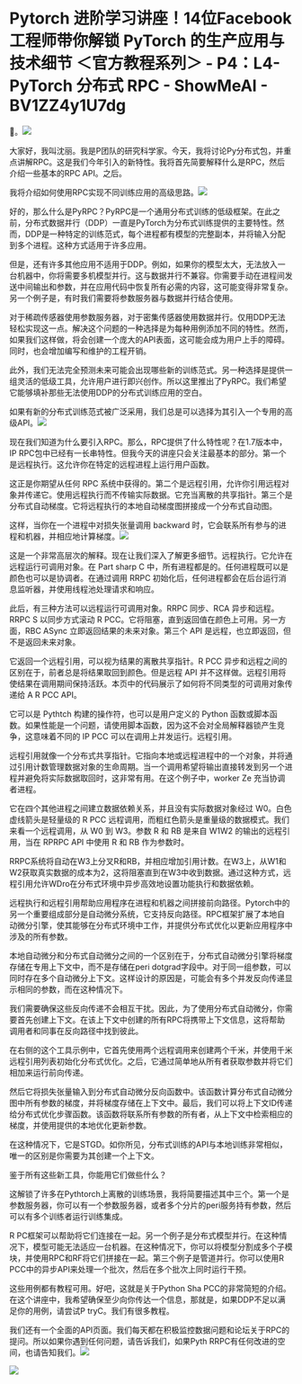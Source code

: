 # Pytorch 进阶学习讲座！14位Facebook工程师带你解锁 PyTorch 的生产应用与技术细节 ＜官方教程系列＞ - P4：L4- PyTorch 分布式 RPC - ShowMeAI - BV1ZZ4y1U7dg

🎼。![](img/5747d0e2c4e80d16a5a2b785aa519633_1.png)

大家好，我叫沈丽。我是P团队的研究科学家。今天，我将讨论Py分布式包，并重点讲解RPC。这是我们今年引入的新特性。我将首先简要解释什么是RPC，然后介绍一些基本的RPC API。之后。

我将介绍如何使用RPC实现不同训练应用的高级思路。![](img/5747d0e2c4e80d16a5a2b785aa519633_3.png)

好的，那么什么是PyRPC？PyRPC是一个通用分布式训练的低级框架。在此之前，分布式数据并行（DDP）一直是PyTorch为分布式训练提供的主要特性。然而，DDP是一种特定的训练范式，每个进程都有模型的完整副本，并将输入分配到多个进程。这种方式适用于许多应用。

但是，还有许多其他应用不适用于DDP。例如，如果你的模型太大，无法放入一台机器中，你将需要多机模型并行。这与数据并行不兼容。你需要手动在进程间发送中间输出和参数，并在应用代码中恢复所有必需的内容，这可能变得非常复杂。另一个例子是，有时我们需要将参数服务器与数据并行结合使用。

对于稀疏传感器使用参数服务器，对于密集传感器使用数据并行。仅用DDP无法轻松实现这一点。解决这个问题的一种选择是为每种用例添加不同的特性。然而，如果我们这样做，将会创建一个庞大的API表面，这可能会成为用户上手的障碍。同时，也会增加编写和维护的工程开销。

此外，我们无法完全预测未来可能会出现哪些新的训练范式。另一种选择是提供一组灵活的低级工具，允许用户进行即兴创作。所以这里推出了PyRPC。我们希望它能够填补那些无法使用DDP的分布式训练应用的空白。

如果有新的分布式训练范式被广泛采用，我们总是可以选择为其引入一个专用的高级API。![](img/5747d0e2c4e80d16a5a2b785aa519633_5.png)

现在我们知道为什么要引入RPC。那么，RPC提供了什么特性呢？在1.7版本中，IP RPC包中已经有一长串特性。但我今天的讲座只会关注最基本的部分。第一个是远程执行。这允许你在特定的远程进程上运行用户函数。

这正是你期望从任何 RPC 系统中获得的。第二个是远程引用，允许你引用远程对象并传递它。使用远程执行而不传输实际数据。它充当离散的共享指针。第三个是分布式自动梯度。它将远程执行的本地自动梯度图拼接成一个分布式自动图。

这样，当你在一个进程中对损失张量调用 backward 时，它会联系所有参与的进程和机器，并相应地计算梯度。![](img/5747d0e2c4e80d16a5a2b785aa519633_7.png)

这是一个非常高层次的解释。现在让我们深入了解更多细节。远程执行。它允许在远程运行可调用对象。在 Part sharp C 中，所有进程都是的。任何进程既可以是颜色也可以是协调者。在通过调用 RRPC 初始化后，任何进程都会在后台运行消息监听器，并使用线程池处理请求和响应。

此后，有三种方法可以远程运行可调用对象。RRPC 同步、RCA 异步和远程。RRPC S 以同步方式滚动 R PCC。它将阻塞，直到返回值在颜色上可用。另一方面，RBC ASync 立即返回结果的未来对象。第三个 API 是远程，也立即返回，但不是返回未来对象。

它返回一个远程引用，可以视为结果的离散共享指针。R PCC 异步和远程之间的区别在于，前者总是将结果取回到颜色。但是远程 API 并不这样做。远程引用将使结果在调用期间保持活跃。本页中的代码展示了如何将不同类型的可调用对象传递给 A R PCC API。

它可以是 Pythtch 构建的操作符，也可以是用户定义的 Python 函数或脚本函数。如果性能是一个问题，请使用脚本函数，因为这不会对全局解释器锁产生竞争，这意味着不同的 IP PCC 可以在调用上并发运行。远程引用。

远程引用就像一个分布式共享指针。它指向本地或远程进程中的一个对象，并将通过引用计数管理数据对象的生命周期。当一个调用希望将输出直接转发到另一个进程并避免将实际数据取回时，这非常有用。在这个例子中，worker Ze 充当协调者进程。

它在四个其他进程之间建立数据依赖关系，并且没有实际数据对象经过 W0。白色虚线箭头是轻量级的 R PCC 远程调用，而粗红色箭头是重量级的数据模式。我们来看一个远程调用，从 W0 到 W3。参数 R 和 RB 是来自 W1W2 的输出的远程引用，当在 RPRPC API 中使用 R 和 RB 作为参数时。

RRPC系统将自动在W3上分叉R和RB，并相应增加引用计数。在W3上，从W1和W2获取真实数据的成本为2，这将阻塞直到在W3中收到数据。通过这种方式，远程引用允许WDro在分布式环境中异步高效地设置功能执行和数据依赖。

远程执行和远程引用帮助应用程序在进程和机器之间拼接前向路径。Pytorch中的另一个重要组成部分是自动微分系统，它支持反向路径。RPC框架扩展了本地自动微分引擎，使其能够在分布式环境中工作，并提供分布式优化以更新应用程序中涉及的所有参数。

本地自动微分和分布式自动微分之间的一个区别在于，分布式自动微分引擎将梯度存储在专用上下文中，而不是存储在peri dotgrad字段中。对于同一组参数，可以同时存在多个自动微分上下文。这样设计的原因是，可能会有多个并发反向传递显示相同的参数，而在这种情况下。

我们需要确保这些反向传递不会相互干扰。因此，为了使用分布式自动微分，你需要首先创建上下文。在该上下文中创建的所有RPC将携带上下文信息，这将帮助调用者和同事在反向路径中找到彼此。

在右侧的这个工具示例中，它首先使用两个远程调用来创建两个千米，并使用千米远程引用列表初始化分布式优化。之后，它通过简单地从所有者获取参数并将它们相加来运行前向传递。

然后它将损失张量输入到分布式自动微分反向函数中。该函数计算分布式自动微分图中所有参数的梯度，并将梯度存储在上下文中。最后，我们可以将上下文ID传递给分布式优化步骤函数。该函数将联系所有参数的所有者，从上下文中检索相应的梯度，并使用提供的本地优化更新参数。

在这种情况下，它是STGD。如你所见，分布式训练的API与本地训练非常相似，唯一的区别是你需要为其创建一个上下文。

鉴于所有这些新工具，你能用它们做些什么？

这解锁了许多在Pythtorch上离散的训练场景，我将简要描述其中三个。第一个是参数服务器，你可以有一个参数服务器，或者多个分片的peri服务持有参数，然后可以有多个训练者运行训练集成。

R PC框架可以帮助将它们连接在一起。另一个例子是分布式模型并行。在这种情况下，模型可能无法适应一台机器。在这种情况下，你可以将模型分割成多个子模块，并使用RPC和RF将它们拼接在一起。第三个例子是管道并行。你可以使用R PCC中的异步API来处理一个批次，然后在多个批次上同时运行干预。

这些用例都有教程可用。好吧，这就是关于Python Sha PCC的非常简短的介绍。在这个讲座中，我希望确保至少向你传达一个信息，那就是，如果DDP不足以满足你的用例，请尝试P tryC。我们有很多教程。

我们还有一个全面的API页面。我们每天都在积极监控数据问题和论坛关于RPC的提问。所以如果你遇到任何问题，请告诉我们，如果Pyth RRPC有任何改进的空间，也请告知我们。![](img/5747d0e2c4e80d16a5a2b785aa519633_11.png)

![](img/5747d0e2c4e80d16a5a2b785aa519633_12.png)
